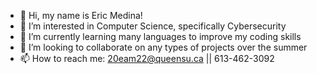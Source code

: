 - 👋 Hi, my name is Eric Medina!
- 👀 I’m interested in Computer Science, specifically Cybersecurity
- 🌱 I’m currently learning many languages to improve my coding skills 
- 💞️ I’m looking to collaborate on any types of projects over the summer
- 📫 How to reach me: 20eam22@queensu.ca || 613-462-3092

<!---
EMedina456/EMedina456 is a ✨ special ✨ repository because its `README.md` (this file) appears on your GitHub profile.
You can click the Preview link to take a look at your changes.
--->
